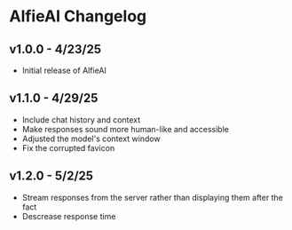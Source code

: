 # AlfieAI Changelog

## v1.0.0 - 4/23/25

* Initial release of AlfieAI

## v1.1.0 - 4/29/25

* Include chat history and context
* Make responses sound more human-like and accessible
* Adjusted the model's context window
* Fix the corrupted favicon

## v1.2.0 - 5/2/25

* Stream responses from the server rather than displaying them after the fact
* Descrease response time
